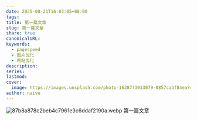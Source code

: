 ```yaml
---
date: 2025-08-21T16:03:05+08:00
tags:
title: 第一篇文章
slug: 第一篇文章
share: true
canonicalURL:
keywords:
  - pagespeed
  - 图片优化
  - 网站优化
description:
series:
lastmod:
cover:
  image: https://images.unsplash.com/photo-1628773013079-0857cabf84ea?crop=entropy&cs=tinysrgb&fit=max&fm=jpg&ixid=M3wzNjAwOTd8MHwxfHNlYXJjaHwyfHwlRTclODglQjF8ZW58MHwwfHx8MTc1NTc2MzQzMnww&ixlib=rb-4.1.0&q=80&w=1080
author: naive
---
```

![87b8a878c2beb4c7961e3c6ddaf2190a.webp](/images/87b8a878c2beb4c7961e3c6ddaf2190a.webp)
第一篇文章
